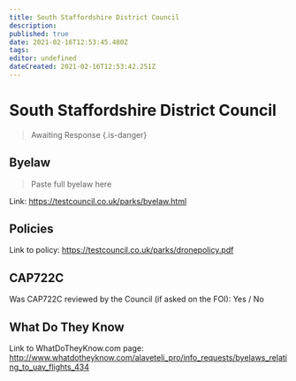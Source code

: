 ```yaml
---
title: South Staffordshire District Council
description: 
published: true
date: 2021-02-16T12:53:45.480Z
tags: 
editor: undefined
dateCreated: 2021-02-16T12:53:42.251Z
---
```


# South Staffordshire District Council
>  Awaiting Response
> {.is-danger}

## Byelaw
> Paste full byelaw here

Link:
https://testcouncil.co.uk/parks/byelaw.html

## Policies
Link to policy:
https://testcouncil.co.uk/parks/dronepolicy.pdf

## CAP722C

Was CAP722C reviewed by the Council (if asked on the FOI): Yes / No

## What Do They Know

Link to WhatDoTheyKnow.com page:
http://www.whatdotheyknow.com/alaveteli_pro/info_requests/byelaws_relating_to_uav_flights_434

